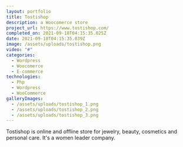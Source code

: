 ```yaml
---
layout: portfolio
title: Tostishop
description: a Woocomerce store
project_url: https://www.tostishop.com/
completed_on: 2021-09-18T04:15:35.025Z
date: 2021-09-18T04:15:35.039Z
image: /assets/uploads/tostishop.png
video: "#"
categories:
  - Wordpress
  - Woocomerce
  - E-commerce
technologies:
  - Php
  - Wordpress
  - WooCommerce
galleryImages:
  - /assets/uploads/tostishop_1.png
  - /assets/uploads/tostishop_2.png
  - /assets/uploads/tostishop_3.png
---
```

Tostishop is online and offline store for jewelry, beauty, cosmetics and personal care. It's a women leader company.
